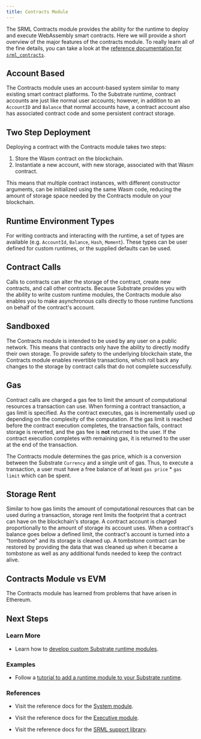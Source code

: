 ```yaml
---
title: Contracts Module
---
```


The SRML Contracts module provides the ability for the runtime to deploy and execute WebAssembly
smart contracts. Here we will provide a short overview of the major features of the contracts
module. To really learn all of the fine details, you can take a look at the [reference documentation
for `srml_contracts`](https://crates.parity.io/srml_contracts/index.html).

## Account Based

The Contracts module uses an account-based system similar to many existing smart contract platforms.
To the Substrate runtime, contract accounts are just like normal user accounts; however, in addition
to an `AccountID` and `Balance` that normal accounts have, a contract account also has associated
contract code and some persistent contract storage.

## Two Step Deployment

Deploying a contract with the Contracts module takes two steps:

1. Store the Wasm contract on the blockchain.
2. Instantiate a new account, with new storage, associated with that Wasm contract.

This means that multiple contract instances, with different constructor arguments, can be
initialized using the same Wasm code, reducing the amount of storage space needed by the Contracts
module on your blockchain.

## Runtime Environment Types

For writing contracts and interacting with the runtime, a set of types are available (e.g.
`AccountId`, `Balance`, `Hash`, `Moment`). These types can be user defined for custom runtimes, or
the supplied defaults can be used.

## Contract Calls

Calls to contracts can alter the storage of the contract, create new contracts, and call other
contracts. Because Substrate provides you with the ability to write custom runtime modules, the
Contracts module also enables you to make asynchronous calls directly to those runtime functions on
behalf of the contract's account.

## Sandboxed

The Contracts module is intended to be used by any user on a public network. This means that
contracts only have the ability to directly modify their own storage. To provide safety to the
underlying blockchain state, the Contracts module enables revertible transactions, which roll back
any changes to the storage by contract calls that do not complete successfully.

## Gas

Contract calls are charged a gas fee to limit the amount of computational resources a transaction
can use. When forming a contract transaction, a gas limit is specified. As the contract executes,
gas is incrementally used up depending on the complexity of the computation. If the gas limit is
reached before the contract execution completes, the transaction fails, contract storage is
reverted, and the gas fee is **not** returned to the user. If the contract execution completes with
remaining gas, it is returned to the user at the end of the transaction.

The Contracts module determines the gas price, which is a conversion between the Substrate
`Currency` and a single unit of gas. Thus, to execute a transaction, a user must have a free balance
of at least `gas price` * `gas limit` which can be spent.

## Storage Rent

Similar to how gas limits the amount of computational resources that can be used during a
transaction, storage rent limits the footprint that a contract can have on the blockchain's storage.
A contract account is charged proportionally to the amount of storage its account uses. When a
contract's balance goes below a defined limit, the contract's account is turned into a "tombstone"
and its storage is cleaned up. A tombstone contract can be restored by providing the data that was
cleaned up when it became a tombstone as well as any additional funds needed to keep the contract
alive.

## Contracts Module vs EVM

The Contracts module has learned from problems that have arisen in Ethereum. 

## Next Steps

### Learn More

- Learn how to [develop custom Substrate runtime
  modules](development/module/index.md).

### Examples

- Follow a [tutorial to add a runtime module to your Substrate
  runtime](tutorials/adding-a-module-to-your-runtime.md).

### References

- Visit the reference docs for the [System
  module](/rustdocs/master/srml_system/index.html).

- Visit the reference docs for the [Executive
  module](/rustdocs/master/srml_executive/index.html).

- Visit the reference docs for the [SRML support
  library](https://substrate.dev/rustdocs/master/srml_support/index.html).
